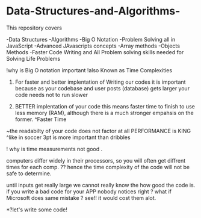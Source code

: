 # Data-Structures-and-Algorithms-

This repository covers 

-Data Structures 
-Algorithms 
-Big O Notation
-Problem Solving all in JavaScript
-Advanced JAvascripts concepts 
-Array methods 
-Objects Methods
-Faster Code Writing and All Problem solving skills needed for Solving Life Problems 




  !why is Big O notation important
      !also Known as Time Complexities 
 
 1. For faster and better implentation of Writing our codes
 it is important because as your codebase and user posts (database) gets larger your code needs not to run slower
 
2. BETTER implentation of your code
this means faster time to finish to use less memory (RAM), although there is a much stronger empahsis on the former.
                          ^Faster Time 
 
 ~the readabilty of your code does not factor at all PERFORMANCE is KING
              ^like  in soccer 3pt is more important than dribbles
 
  ! why is time measurements not good .
 
computers differ widely in  their processors, so you will often get diffrent times for each comp. ??
hence the time complexity of the code will not be safe to determine.

 until inputs get really large we cannot really know the how good the code is.
 if you write a bad code for your APP nobody notices right ?
 what if Microsoft does same mistake ? see!! it would cost them alot.

*?let's write some code!
 
